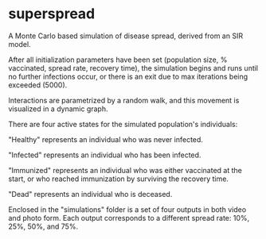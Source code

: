 # superspread
A Monte Carlo based simulation of disease spread, derived from an SIR model.

After all initialization parameters have been set (population size, % vaccinated, spread rate, recovery time), the simulation begins and runs until no further infections occur, or there is an exit due to max iterations being exceeded (5000). 

Interactions are parametrized by a random walk, and this movement is visualized in a dynamic graph. 

There are four active states for the simulated population's individuals:

"Healthy" represents an individual who was never infected. 

"Infected" represents an individual who has been infected.

"Immunized" represents an individual who was either vaccinated at the start, or who reached immunization by surviving the recovery time. 

"Dead" represents an individual who is deceased. 

Enclosed in the "simulations" folder is a set of four outputs in both video and photo form. Each output corresponds to a different spread rate: 10%, 25%, 50%, and 75%. 
